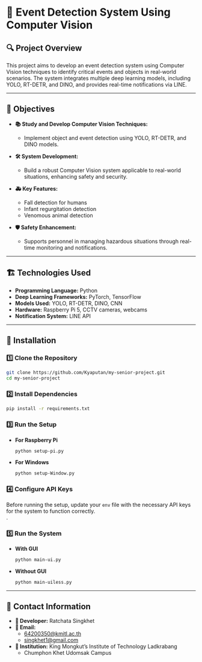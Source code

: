 # 📌 Event Detection System Using Computer Vision

## 🔍 Project Overview  
This project aims to develop an event detection system using Computer Vision techniques to identify critical events and objects in real-world scenarios. The system integrates multiple deep learning models, including YOLO, RT-DETR, and DINO, and provides real-time notifications via LINE.  

---  

## 🎯 Objectives  

- **📚 Study and Develop Computer Vision Techniques:**  
  - Implement object and event detection using YOLO, RT-DETR, and DINO models.  

- **🛠️ System Development:**  
  - Build a robust Computer Vision system applicable to real-world situations, enhancing safety and security.  

- **🚑 Key Features:**  
  - Fall detection for humans  
  - Infant regurgitation detection  
  - Venomous animal detection  
  
- **🛡️ Safety Enhancement:**  
  - Supports personnel in managing hazardous situations through real-time monitoring and notifications.  

---  

## 🏗️ Technologies Used  

- **Programming Language:** Python  
- **Deep Learning Frameworks:** PyTorch, TensorFlow  
- **Models Used:** YOLO, RT-DETR, DINO, CNN  
- **Hardware:** Raspberry Pi 5, CCTV cameras, webcams  
- **Notification System:** LINE API  

---  

## 🚀 Installation  

### 1️⃣ Clone the Repository  
```bash  
git clone https://github.com/Kyaputan/my-senior-project.git  
cd my-senior-project  
```  

### 2️⃣ Install Dependencies  
```bash  
pip install -r requirements.txt  
```  

### 3️⃣ Run the Setup  
- **For Raspberry Pi**  
  ```bash  
  python setup-pi.py  
  ```    
- **For Windows**  
  ```bash  
  python setup-Window.py  
  ```    
### 4️⃣ Configure API Keys  
Before running the setup, update your `env` file with the necessary API keys for the system to function correctly.  
.

### 5️⃣ Run the System  
- **With GUI**  
  ```bash  
  python main-ui.py  
  ```    
- **Without GUI**  
  ```bash  
  python main-uiless.py  
  ```

---  

## 📧 Contact Information  

- **👤 Developer:** Ratchata Singkhet  
- **📩 Email:**  
  - 64200350@kmitl.ac.th  
  - singkhet1@gmail.com  
- **🏫 Institution:** King Mongkut’s Institute of Technology Ladkrabang  
  - Chumphon Khet Udomsak Campus  
